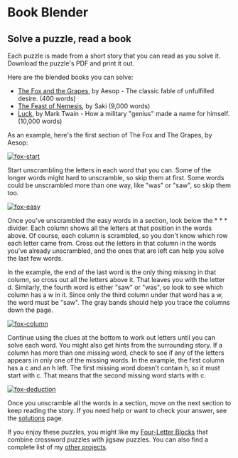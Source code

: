 # Book Blender
## Solve a puzzle, read a book
Each puzzle is made from a short story that you can read as you solve it.
Download the puzzle's PDF and print it out.

Here are the blended books you can solve:

* [The Fox and the Grapes], by Aesop - The classic fable of unfulfilled desire.
  (400 words)
* [The Feast of Nemesis], by Saki (9,000 words)
* [Luck], by Mark Twain - How a military "genius" made a name for himself.
  (10,000 words)

As an example, here's the first section of The Fox and The Grapes, by Aesop:

[![fox-start]][fox-start]

Start unscrambling the letters in each word that you can. Some of the longer
words might hard to unscramble, so skip them at first. Some words could be
unscrambled more than one way, like "was" or "saw", so skip them too.

[![fox-easy]][fox-easy]

Once you've unscrambled the easy words in a section, look below the * * *
divider. Each column shows all the letters at that position in the words above.
Of course, each column is scrambled, so you don't know which row each letter
came from. Cross out the letters in that column in the words you've already
unscrambled, and the ones that are left can help you solve the last few words.

In the example, the end of the last word is the only thing missing in that
column, so cross out all the letters above it. That leaves you with the letter
d. Similarly, the fourth word is either "saw" or "was", so look to see which
column has a w in it. Since only the third column under that word has a w, the
word must be "saw". The gray bands should help you trace the columns down the
page.

[![fox-column]][fox-column]

Continue using the clues at the bottom to work out letters until you can solve
each word. You might also get hints from the surrounding story. If a column has
more than one missing word, check to see if any of the letters appears in only
one of the missing words. In the example, the first column has a c and an h
left. The first missing word doesn't contain h, so it must start with c. That
means that the second missing word starts with c.

[![fox-deduction]][fox-deduction]

Once you unscramble all the words in a section, move on the next section to
keep reading the story. If you need help or want to check your answer, see the
[solutions] page.

If you enjoy these puzzles, you might like my [Four-Letter Blocks] that combine
crossword puzzles with jigsaw puzzles. You can also find a complete list of my
[other projects].

[fox-start]: https://donkirkby.github.io/book-blender/images/fox-start.svg
[fox-easy]: https://donkirkby.github.io/book-blender/images/fox-easy.svg
[fox-column]: https://donkirkby.github.io/book-blender/images/fox-column.svg
[fox-deduction]: https://donkirkby.github.io/book-blender/images/fox-deduction.svg
[The Fox and the Grapes]: https://donkirkby.github.io/book-blender/fox-and-grapes.pdf
[The Feast of Nemesis]: https://donkirkby.github.io/book-blender/feast-of-nemesis.pdf
[Luck]: https://donkirkby.github.io/book-blender/luck.pdf
[solutions]: https://donkirkby.github.io/book-blender/solutions
[Four-Letter Blocks]: https://donkirkby.github.io/four-letter-blocks/
[other projects]: https://donkirkby.github.io/
